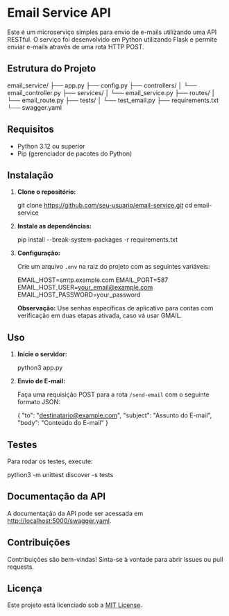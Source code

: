 # Email Service API

Este é um microserviço simples para envio de e-mails utilizando uma API RESTful. O serviço foi desenvolvido em Python utilizando Flask e permite enviar e-mails através de uma rota HTTP POST.

## Estrutura do Projeto

email_service/
├── app.py
├── config.py
├── controllers/
│   └── email_controller.py
├── services/
│   └── email_service.py
├── routes/
│   └── email_route.py
├── tests/
│   └── test_email.py
├── requirements.txt
└── swagger.yaml

## Requisitos

- Python 3.12 ou superior
- Pip (gerenciador de pacotes do Python)

## Instalação

1. **Clone o repositório:**

   git clone https://github.com/seu-usuario/email-service.git
   cd email-service

2. **Instale as dependências:**

   pip install --break-system-packages -r requirements.txt

3. **Configuração:**

   Crie um arquivo `.env` na raiz do projeto com as seguintes variáveis:

   EMAIL_HOST=smtp.example.com
   EMAIL_PORT=587
   EMAIL_HOST_USER=your_email@example.com
   EMAIL_HOST_PASSWORD=your_password

   **Observação:** Use senhas específicas de aplicativo para contas com verificação em duas etapas ativada, caso vá usar GMAIL.

## Uso

1. **Inicie o servidor:**

   python3 app.py

2. **Envio de E-mail:**

   Faça uma requisição POST para a rota `/send-email` com o seguinte formato JSON:

   {
     "to": "destinatario@example.com",
     "subject": "Assunto do E-mail",
     "body": "Conteúdo do E-mail"
   }


## Testes

Para rodar os testes, execute:

python3 -m unittest discover -s tests


## Documentação da API

A documentação da API pode ser acessada em [http://localhost:5000/swagger.yaml](http://localhost:5000/swagger.yaml).

## Contribuições

Contribuições são bem-vindas! Sinta-se à vontade para abrir issues ou pull requests.

## Licença

Este projeto está licenciado sob a [MIT License](LICENSE).